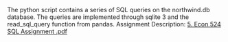 The python script contains a series of SQL queries on the northwind.db database. The queries are implemented through sqlite 3 and the read_sql_query function from pandas. 
Assignment Description: [5. Econ 524 SQL Assignment .pdf](https://github.com/mattgevercer/Computing-and-Machine-Learning-for-Economics/files/7637999/5.Econ.524.SQL.Assignment.pdf)
